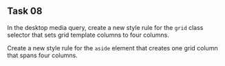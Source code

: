## Task 08
In the desktop media query, create a new style rule for the `grid` class selector that sets grid template columns to four columns.

Create a new style rule for the `aside` element that creates one grid column that spans four columns.
 